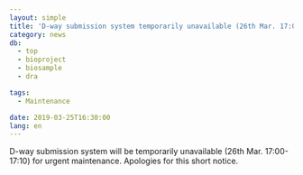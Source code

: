 ```yaml
---
layout: simple
title: 'D-way submission system temporarily unavailable (26th Mar. 17:00-17:10)'
category: news
db:
  - top
  - bioproject
  - biosample
  - dra

tags:
  - Maintenance

date: 2019-03-25T16:30:00
lang: en
---
```


<p>D-way submission system will be temporarily unavailable (26th Mar. 17:00-17:10) for urgent maintenance. Apologies for this short notice.</p>
